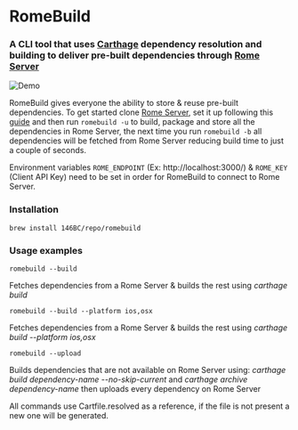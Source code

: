 # RomeBuild
### A CLI tool that uses [Carthage](https://github.com/Carthage/Carthage) dependency resolution and building to deliver pre-built dependencies through [Rome Server](https://github.com/146BC/Rome)

![Demo](http://i.imgur.com/KW84n79.gif)

RomeBuild gives everyone the ability to store & reuse pre-built dependencies. To get started clone [Rome Server](https://github.com/146BC/Rome), set it up following this [guide](https://github.com/146BC/Rome/blob/master/README.md) and then run `romebuild -u` to build, package and store all the dependencies in Rome Server, the next time you run `romebuild -b` all dependencies will be fetched from Rome Server reducing build time to just a couple of seconds.

Environment variables `ROME_ENDPOINT` (Ex: http://localhost:3000/) & `ROME_KEY` (Client API Key) need to be set in order for RomeBuild to connect to Rome Server.

### Installation

`brew install 146BC/repo/romebuild`

### Usage examples

`romebuild --build`

Fetches dependencies from a Rome Server & builds the rest using *carthage build*

`romebuild --build --platform ios,osx`

Fetches dependencies from a Rome Server & builds the rest using *carthage build --platform ios,osx*

`romebuild --upload`

Builds dependencies that are not available on Rome Server using: *carthage build dependency-name --no-skip-current* and *carthage archive dependency-name* then uploads every dependency on Rome Server

All commands use Cartfile.resolved as a reference, if the file is not present a new one will be generated.